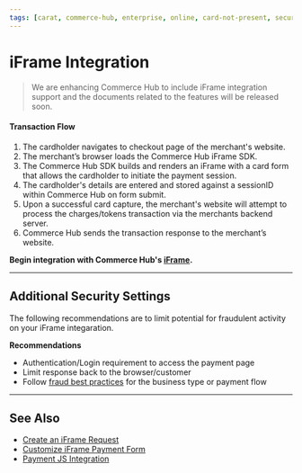 ```yaml
---
tags: [carat, commerce-hub, enterprise, online, card-not-present, secure-payment-form, payment-js, tokenization]
---
```


# iFrame Integration

<!-- theme: danger -->
> We are enhancing Commerce Hub to include iFrame integration support and the documents related to the features will be released soon.

#### Transaction Flow

1. The cardholder navigates to checkout page of the merchant's website.
2. The merchant’s browser loads the Commerce Hub iFrame SDK.
3. The Commerce Hub SDK builds and renders an iFrame with a card form that allows the cardholder to initiate the payment session.
4. The cardholder's details are entered and stored against a sessionID within Commerce Hub on form submit.
5. Upon a successful card capture, the merchant's website will attempt to process the charges/tokens transaction via the merchants backend server.
6. Commerce Hub sends the transaction response to the merchant’s website.

**Begin integration with Commerce Hub's [iFrame](?path=docs/Online-Mobile-Digital/Secure-Data-Capture/iFrame-JS/iFrame-Request.md).**

---

## Additional Security Settings

The following recommendations are to limit potential for fraudulent activity on your iFrame integaration. 

**Recommendations**

- Authentication/Login requirement to access the payment page
- Limit response back to the browser/customer
- Follow [fraud best practices](?path=docs/Resources/Guides/Fraud/Fraud-Settings.md) for the business type or payment flow

---

## See Also

- [Create an iFrame Request](?path=docs/Online-Mobile-Digital/Secure-Data-Capture/iFrame-JS/iFrame-Request.md)
- [Customize iFrame Payment Form](?path=docs/Online-Mobile-Digital/Secure-Data-Capture/iFrame-JS/iFrame-Customization.md)
- [Payment JS Integration](?path=docs/Online-Mobile-Digital/Secure-Data-Capture/Payment-JS/Payment-JS.md)
